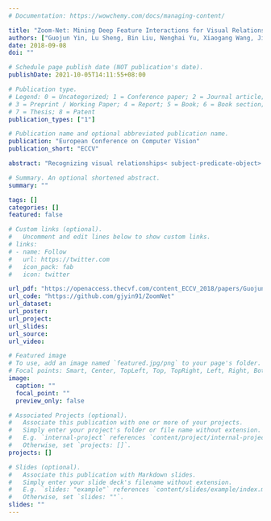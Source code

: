 ```yaml
---
# Documentation: https://wowchemy.com/docs/managing-content/

title: "Zoom-Net: Mining Deep Feature Interactions for Visual Relationship Recognition"
authors: ["Guojun Yin, Lu Sheng, Bin Liu, Nenghai Yu, Xiaogang Wang, Jing Shao, Chen Change Loy"]
date: 2018-09-08
doi: ""

# Schedule page publish date (NOT publication's date).
publishDate: 2021-10-05T14:11:55+08:00

# Publication type.
# Legend: 0 = Uncategorized; 1 = Conference paper; 2 = Journal article;
# 3 = Preprint / Working Paper; 4 = Report; 5 = Book; 6 = Book section;
# 7 = Thesis; 8 = Patent
publication_types: ["1"]

# Publication name and optional abbreviated publication name.
publication: "European Conference on Computer Vision"
publication_short: "ECCV"

abstract: "Recognizing visual relationships< subject-predicate-object> among any pair of localized objects is pivotal for image understanding. Previous studies have shown remarkable progress in exploiting linguistic priors or external textual information to improve the performance. In this work, we investigate an orthogonal perspective based on feature interactions. We show that by encouraging deep message propagation and interactions between local object features and global predicate features, one can achieve compelling performance in recognizing complex relationships without using any linguistic priors. To this end, we present two new pooling cells to encourage feature interactions:(i) Contrastive ROI Pooling Cell, which has a unique deROI pooling that inversely pools local object features to the corresponding area of global predicate features.(ii) Pyramid ROI Pooling Cell, which broadcasts global predicate features to reinforce local object features. The two cells constitute a Spatiality-Context-Appearance Module (SCA-M), which can be further stacked consecutively to form our final Zoom-Net. We further shed light on how one could resolve ambiguous and noisy object and predicate annotations by Intra-Hierarchical trees (IH-tree). Extensive experiments conducted on Visual Genome dataset demonstrate the effectiveness of our feature-oriented approach compared to state-of-the-art methods (Acc@ 1 11.42% from 8.16%) that depend on explicit modeling of linguistic interactions. We further show that SCA-M can be incorporated seamlessly into existing approaches to improve the performance by a large margin."

# Summary. An optional shortened abstract.
summary: ""

tags: []
categories: []
featured: false

# Custom links (optional).
#   Uncomment and edit lines below to show custom links.
# links:
# - name: Follow
#   url: https://twitter.com
#   icon_pack: fab
#   icon: twitter

url_pdf: "https://openaccess.thecvf.com/content_ECCV_2018/papers/Guojun_Yin_Zoom-Net_Mining_Deep_ECCV_2018_paper.pdf"
url_code: "https://github.com/gjyin91/ZoomNet"
url_dataset:
url_poster:
url_project:
url_slides:
url_source:
url_video:

# Featured image
# To use, add an image named `featured.jpg/png` to your page's folder. 
# Focal points: Smart, Center, TopLeft, Top, TopRight, Left, Right, BottomLeft, Bottom, BottomRight.
image:
  caption: ""
  focal_point: ""
  preview_only: false

# Associated Projects (optional).
#   Associate this publication with one or more of your projects.
#   Simply enter your project's folder or file name without extension.
#   E.g. `internal-project` references `content/project/internal-project/index.md`.
#   Otherwise, set `projects: []`.
projects: []

# Slides (optional).
#   Associate this publication with Markdown slides.
#   Simply enter your slide deck's filename without extension.
#   E.g. `slides: "example"` references `content/slides/example/index.md`.
#   Otherwise, set `slides: ""`.
slides: ""
---
```

